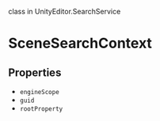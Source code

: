 class in UnityEditor.SearchService
# SceneSearchContext

## Properties
- `engineScope`
- `guid`
- `rootProperty`
